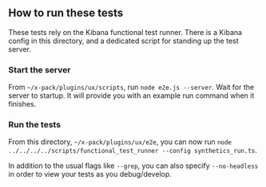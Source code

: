 ## How to run these tests

These tests rely on the Kibana functional test runner. There is a Kibana config in this directory, and a dedicated
script for standing up the test server.

### Start the server

From `~/x-pack/plugins/ux/scripts`, run `node e2e.js --server`. Wait for the server to startup. It will provide you
with an example run command when it finishes.

### Run the tests

From this directory, `~/x-pack/plugins/ux/e2e`, you can now run `node ../../../../scripts/functional_test_runner --config synthetics_run.ts`.

In addition to the usual flags like `--grep`, you can also specify `--no-headless` in order to view your tests as you debug/develop.
